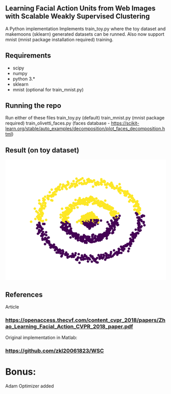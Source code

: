 ## Learning Facial Action Units from Web Images with Scalable Weakly Supervised Clustering
A Python implementation
Implements train_toy.py where the toy dataset and makemoons (sklearn) generated datasets can be runned.
Also now support mnist (mnist package installation required) training.

## Requirements
- scipy
- numpy
- python 3.*
- sklearn
- mnist (optional for train_mnist.py)

## Running the repo
Run either of these files
  train_toy.py (default)
  train_mnist.py (mnist package required)
  train_olivetti_faces.py (faces database - https://scikit-learn.org/stable/auto_examples/decomposition/plot_faces_decomposition.html)

## Result (on toy dataset)

![result.png](https://github.com/zoli333/WeaklySupervisedClustering/blob/main/result.png)

## References
Article
### https://openaccess.thecvf.com/content_cvpr_2018/papers/Zhao_Learning_Facial_Action_CVPR_2018_paper.pdf
Original implementation in Matlab:
### https://github.com/zkl20061823/WSC

# Bonus:
Adam Optimizer added
